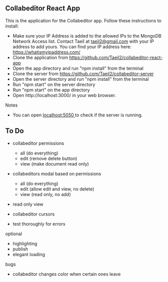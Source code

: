 ## Collabeditor React App

This is the application for the Collabeditor app. Follow these instructions to install:

- Make sure your IP Address is added to the allowed IPs to the MongoDB Network Access list. Contact Taeil at taeil2@gmail.com with your IP address to add yours. You can find your IP address here: https://whatismyipaddress.com/
- Clone the application from https://github.com/Taeil2/collabeditor-react-app
- Open the app directory and run "npm install" from the terminal
- Clone the server from https://github.com/Taeil2/collabeditor-server
- Open the server directory and run "npm install" from the terminal
- Run "npm start" on the server directory
- Run "npm start" on the app directory
- Open http://localhost:3000/ in your web browser.

Notes

- You can open [localhost:5050 ](http://localhost:5050/) to check if the server is running.

## To Do

- collabeditor permissions
  - all (do everything)
  - edit (remove delete button)
  - view (make document read only)
- collabeditors modal based on permissions
  - all (do everything)
  - edit (allow edit and view, no delete)
  - view (read only, no add)
- read only view
- collabeditor cursors

- test thoroughly for errors

optional

- highlighting
- publish
- elegant loading

bugs

- collabeditor changes color when certain ones leave
